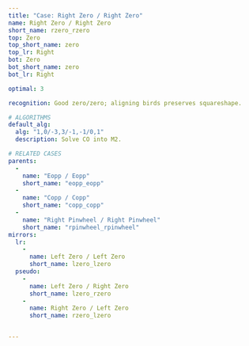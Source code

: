 ```yaml
---
title: "Case: Right Zero / Right Zero"
name: Right Zero / Right Zero
short_name: rzero_rzero
top: Zero
top_short_name: zero
top_lr: Right
bot: Zero
bot_short_name: zero
bot_lr: Right

optimal: 3

recognition: Good zero/zero; aligning birds preserves squareshape.

# ALGORITHMS
default_alg:
  alg: "1,0/-3,3/-1,-1/0,1"
  description: Solve CO into M2.

# RELATED CASES
parents:
  -
    name: "Eopp / Eopp"
    short_name: "eopp_eopp"
  -
    name: "Copp / Copp"
    short_name: "copp_copp"
  -
    name: "Right Pinwheel / Right Pinwheel"
    short_name: "rpinwheel_rpinwheel"
mirrors:
  lr:
    -
      name: Left Zero / Left Zero
      short_name: lzero_lzero
  pseudo:
    -
      name: Left Zero / Right Zero
      short_name: lzero_rzero
    -
      name: Right Zero / Left Zero
      short_name: rzero_lzero


---
```


